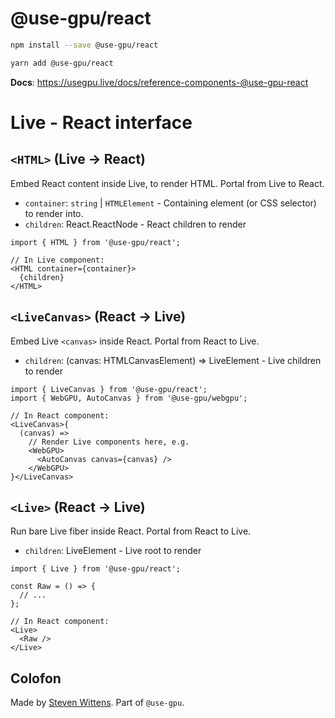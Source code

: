 # @use-gpu/react

```sh
npm install --save @use-gpu/react
```

```sh
yarn add @use-gpu/react
```

**Docs**: https://usegpu.live/docs/reference-components-@use-gpu-react

# Live - React interface

## `<HTML>` (Live → React)
  
Embed React content inside Live, to render HTML. Portal from Live to React.

  - `container`: `string` | `HTMLElement` - Containing element (or CSS selector) to render into.
  - `children`: React.ReactNode - React children to render

```tsx
import { HTML } from '@use-gpu/react';

// In Live component:
<HTML container={container}>
  {children}
</HTML>
```

## `<LiveCanvas>` (React → Live)
  
Embed Live `<canvas>` inside React. Portal from React to Live.

  - `children`: (canvas: HTMLCanvasElement) => LiveElement - Live children to render

```tsx
import { LiveCanvas } from '@use-gpu/react';
import { WebGPU, AutoCanvas } from '@use-gpu/webgpu';

// In React component:
<LiveCanvas>{
  (canvas) =>
    // Render Live components here, e.g.
    <WebGPU>
      <AutoCanvas canvas={canvas} />
    </WebGPU>  
}</LiveCanvas>
```

## `<Live>` (React → Live)
  
Run bare Live fiber inside React. Portal from React to Live.

  - `children`: LiveElement - Live root to render

```tsx
import { Live } from '@use-gpu/react';

const Raw = () => {
  // ...
};

// In React component:
<Live>
  <Raw />
</Live>
```

## Colofon

Made by [Steven Wittens](https://acko.net). Part of `@use-gpu`.

